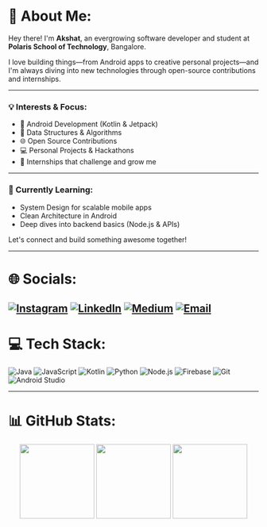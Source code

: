 # 💫 About Me:
Hey there! I'm **Akshat**, an evergrowing software developer and student at **Polaris School of Technology**, Bangalore.

I love building things—from Android apps to creative personal projects—and I'm always diving into new technologies through open-source contributions and internships.

---

### 💡 Interests & Focus:
- 📱 Android Development (Kotlin & Jetpack)
- 🧠 Data Structures & Algorithms
- 🌐 Open Source Contributions
- 💻 Personal Projects & Hackathons
- 🚀 Internships that challenge and grow me

---

### 🌱 Currently Learning:
- System Design for scalable mobile apps
- Clean Architecture in Android
- Deep dives into backend basics (Node.js & APIs)

Let's connect and build something awesome together!

---
# 🌐 Socials:
[![Instagram](https://img.shields.io/badge/Instagram-%23E4405F.svg?logo=Instagram&logoColor=white)](https://instagram.com/akshatb_23) 
[![LinkedIn](https://img.shields.io/badge/LinkedIn-%230077B5.svg?logo=linkedin&logoColor=white)](https://www.linkedin.com/in/akshat-baranwal-936797313/) 
[![Medium](https://img.shields.io/badge/Medium-12100E?logo=medium&logoColor=white)](https://medium.com/@nightmareakshat2302) 
[![Email](https://img.shields.io/badge/Email-D14836?logo=gmail&logoColor=white)](mailto:kysuakshat23@gmail.com)
---

# 💻 Tech Stack:
![Java](https://img.shields.io/badge/Java-%23ED8B00.svg?style=for-the-badge&logo=openjdk&logoColor=white) 
![JavaScript](https://img.shields.io/badge/JavaScript-%23323330.svg?style=for-the-badge&logo=javascript&logoColor=%23F7DF1E) 
![Kotlin](https://img.shields.io/badge/Kotlin-%237F52FF.svg?style=for-the-badge&logo=kotlin&logoColor=white) 
![Python](https://img.shields.io/badge/Python-3670A0?style=for-the-badge&logo=python&logoColor=white) 
![Node.js](https://img.shields.io/badge/Node.js-339933?style=for-the-badge&logo=nodedotjs&logoColor=white) 
![Firebase](https://img.shields.io/badge/Firebase-FFCA28?style=for-the-badge&logo=firebase&logoColor=black) 
![Git](https://img.shields.io/badge/Git-F05032?style=for-the-badge&logo=git&logoColor=white) 
![Android Studio](https://img.shields.io/badge/Android%20Studio-3DDC84?style=for-the-badge&logo=android-studio&logoColor=white)

---
# 📊 GitHub Stats:
<div align="center">

  <img src="https://github-readme-stats.vercel.app/api?username=Akshatb2006&theme=dark&hide_border=false&include_all_commits=false&count_private=false" height="150"/>
  <img src="https://nirzak-streak-stats.vercel.app/?user=Akshatb2006&theme=dark&hide_border=false" height="150"/>
  <img src="https://github-readme-stats.vercel.app/api/top-langs/?username=Akshatb2006&theme=dark&hide_border=false&layout=compact" height="150"/>

</div>



